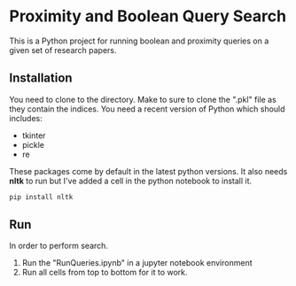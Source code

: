 # Proximity and Boolean Query Search

This is a Python project for running boolean and proximity queries on a given set of research papers.

## Installation
You need to clone to the directory. Make to sure to clone the ".pkl" file as they contain the indices.
You need a recent version of Python which should includes:
- tkinter
- pickle
- re

These packages come by default in the latest python versions.
It also needs **nltk** to run but I've added a cell in the python notebook to install it.

```bash
pip install nltk
```

## Run

In order to perform search.
1. Run the "RunQueries.ipynb" in a jupyter notebook environment
1. Run all cells from top to bottom for it to work.

